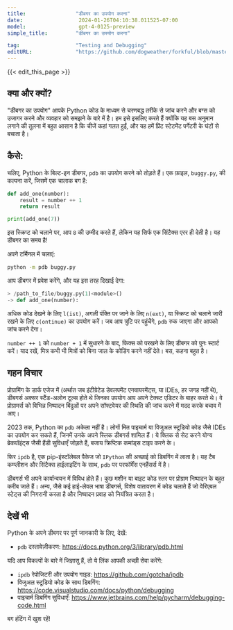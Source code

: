 ```yaml
---
title:                "डीबगर का उपयोग करना"
date:                  2024-01-26T04:10:38.011525-07:00
model:                 gpt-4-0125-preview
simple_title:         "डीबगर का उपयोग करना"

tag:                  "Testing and Debugging"
editURL:              "https://github.com/dogweather/forkful/blob/master/content/hi/python/using-a-debugger.md"
---
```


{{< edit_this_page >}}

## क्या और क्यों?
"डीबगर का उपयोग" आपके Python कोड के माध्यम से चरणबद्ध तरीके से जांच करने और बग्स को उजागर करने और व्यवहार को समझने के बारे में है। हम इसे इसलिए करते हैं क्योंकि यह बस अनुमान लगाने की तुलना में बहुत आसान है कि चीजें कहां गलत हुईं, और यह हमें प्रिंट स्टेटमेंट पर्गेटरी के घंटों से बचाता है।

## कैसे:
चलिए, Python के बिल्ट-इन डीबगर, `pdb` का उपयोग करने को तोड़ते हैं। एक फ़ाइल, `buggy.py`, की कल्पना करें, जिसमें एक चालाक बग है:

```Python
def add_one(number):
    result = number ++ 1
    return result

print(add_one(7))
```

इस स्क्रिप्ट को चलाने पर, आप `8` की उम्मीद करते हैं, लेकिन यह सिर्फ एक सिंटैक्स एरर ही देती है। यह डीबगर का समय है!

अपने टर्मिनल में चलाएं:
```bash
python -m pdb buggy.py
```

आप डीबगर में प्रवेश करेंगे, और यह इस तरह दिखाई देगा:
```Python
> /path_to_file/buggy.py(1)<module>()
-> def add_one(number):
```

अधिक कोड देखने के लिए `l(ist)`, अगली पंक्ति पर जाने के लिए `n(ext)`, या स्क्रिप्ट को चलाने जारी रखने के लिए `c(ontinue)` का उपयोग करें। जब आप त्रुटि पर पहुंचेंगे, `pdb` रुक जाएगा और आपको जांच करने देगा।

`number ++ 1` को `number + 1` में सुधारने के बाद, फिक्स को परखने के लिए डीबगर को पुनः स्टार्ट करें।
याद रखें, मित्र कभी भी मित्रों को बिना जाल के कोडिंग करने नहीं देते। बस, कहना बहुत है।

## गहन विचार
प्रोग्रामिंग के डार्क एजेज में (अर्थात जब इंटीग्रेटेड डेवलपमेंट एनवायरमेंट्स, या IDEs, हर जगह नहीं थे), डीबगर्स अक्सर स्टैंड-अलोन टूल्स होते थे जिनका उपयोग आप अपने टेक्स्ट एडिटर के बाहर करते थे। वे प्रोग्रामर्स को विभिन्न निष्पादन बिंदुओं पर अपने सॉफ्टवेयर की स्थिति की जांच करने में मदद करके बचाव में आए।

2023 तक, Python का `pdb` अकेला नहीं है। लोगों मित पाइचार्म या विजुअल स्टूडियो कोड जैसे IDEs का उपयोग कर सकते हैं, जिनमें उनके अपने स्लिक डीबगर्स शामिल हैं। ये क्लिक से सेट करने योग्य ब्रेकपॉइंट्स जैसी हैंडी सुविधाएँ जोड़ते हैं, बजाय क्रिप्टिक कमांड्स टाइप करने के।

फिर `ipdb` है, एक pip-इंस्टॉलेबल पैकेज जो `IPython` की अच्छाई को डिबगिंग में लाता है। यह टैब कम्प्लीशन और सिंटैक्स हाईलाइटिंग के साथ, `pdb` पर परफॉर्मेंस एनहैंसर्स में है।

डीबगर्स भी अपने कार्यान्वयन में विविध होते हैं। कुछ मशीन या बाइट कोड स्तर पर प्रोग्राम निष्पादन के बहुत करीब जाते हैं। अन्य, जैसे कई हाई-लेवल भाषा डीबगर्स, विशेष वातावरण में कोड चलाते हैं जो वेरिएबल स्टेट्स की निगरानी करता है और निष्पादन प्रवाह को नियंत्रित करता है।

## देखें भी
Python के अपने डीबगर पर पूर्ण जानकारी के लिए, देखें:
- `pdb` दस्तावेज़ीकरण: https://docs.python.org/3/library/pdb.html

यदि आप विकल्पों के बारे में जिज्ञासु हैं, तो ये लिंक आपकी अच्छी सेवा करेंगे:
- `ipdb` रेपोजिटरी और उपयोग गाइड: https://github.com/gotcha/ipdb
- विजुअल स्टूडियो कोड के साथ डिबगिंग: https://code.visualstudio.com/docs/python/debugging
- पाइचार्म डिबगिंग सुविधाएँ: https://www.jetbrains.com/help/pycharm/debugging-code.html

बग हंटिंग में खुश रहें!
